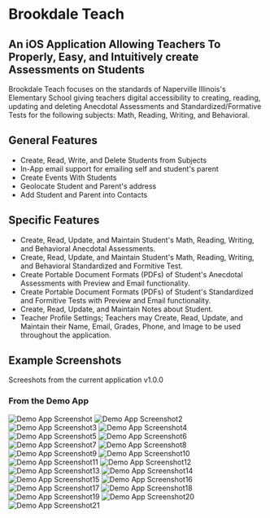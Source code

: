 # Brookdale Teach 

## An iOS Application Allowing Teachers To Properly, Easy, and Intuitively create Assessments on Students 

Brookdale Teach focuses on the standards of Naperville Illinois's Elementary School giving teachers digital accessibility to creating, reading, updating and deleting Anecdotal Assessments and Standardized/Formative Tests for the following subjects: Math, Reading, Writing, and Behavioral. 

## General Features

- Create, Read, Write, and Delete Students from Subjects
- In-App email support for emailing self and student's parent
- Create Events With Students
- Geolocate Student and Parent's address
- Add Student and Parent into Contacts

## Specific Features

- Create, Read, Update, and Maintain Student's Math, Reading, Writing, and Behavioral Anecdotal Assessments.
- Create, Read, Update, and Maintain Student's Math, Reading, Writing, and Behavioral Standardized and Formitive Test.
- Create Portable Document Formats (PDFs) of Student's Anecdotal Assessments with Preview and Email functionality.
- Create Portable Document Formats (PDFs) of Student's Standardized and Formitive Tests with Preview and Email functionality.
- Create, Read, Update, and Maintain Notes about Student.
- Teacher Profile Settings; Teachers may Create, Read, Update, and Maintain their Name, Email, Grades, Phone, and Image to be used throughout the application.

## Example Screenshots

Screeshots from the current application v1.0.0

### From the Demo App

![Demo App Screenshot](https://github.com/BrookdaleTeach/brookdale-teach-iPad/blob/master/Screens/iOS%20Simulator%20Screen%20shot%20Mar%2027,%202013%205.41.01%20PM.png?raw=true)
![Demo App Screenshot2](https://github.com/BrookdaleTeach/brookdale-teach-iPad/blob/master/Screens/iOS%20Simulator%20Screen%20shot%20Mar%2027,%202013%205.41.32%20PM.png?raw=true)
![Demo App Screenshot3](https://github.com/BrookdaleTeach/brookdale-teach-iPad/blob/master/Screens/iOS%20Simulator%20Screen%20shot%20Mar%2027,%202013%205.41.35%20PM.png?raw=true)
![Demo App Screenshot4](https://github.com/BrookdaleTeach/brookdale-teach-iPad/blob/master/Screens/iOS%20Simulator%20Screen%20shot%20Mar%2027%2C%202013%205.41.47%20PM.png?raw=true)
![Demo App Screenshot5](https://github.com/BrookdaleTeach/brookdale-teach-iPad/blob/master/Screens/iOS%20Simulator%20Screen%20shot%20Mar%2027,%202013%205.41.54%20PM.png?raw=true)
![Demo App Screenshot6](https://github.com/BrookdaleTeach/brookdale-teach-iPad/blob/master/Screens/iOS%20Simulator%20Screen%20shot%20Mar%2027,%202013%205.42.40%20PM.png?raw=true)
![Demo App Screenshot7](https://github.com/BrookdaleTeach/brookdale-teach-iPad/blob/master/Screens/iOS%20Simulator%20Screen%20shot%20Mar%2027,%202013%205.42.46%20PM.png?raw=true)
![Demo App Screenshot8](https://github.com/BrookdaleTeach/brookdale-teach-iPad/blob/master/Screens/iOS%20Simulator%20Screen%20shot%20Mar%2027,%202013%205.43.42%20PM.png?raw=true)
![Demo App Screenshot9](https://github.com/BrookdaleTeach/brookdale-teach-iPad/blob/master/Screens/iOS%20Simulator%20Screen%20shot%20Mar%2027,%202013%207.14.17%20PM.png?raw=true)
![Demo App Screenshot10](https://github.com/BrookdaleTeach/brookdale-teach-iPad/blob/master/Screens/iOS%20Simulator%20Screen%20shot%20Mar%2027,%202013%207.14.19%20PM.png?raw=true)
![Demo App Screenshot11](https://github.com/BrookdaleTeach/brookdale-teach-iPad/blob/master/Screens/iOS%20Simulator%20Screen%20shot%20Mar%2027,%202013%207.14.27%20PM.png?raw=true)
![Demo App Screenshot12](https://github.com/BrookdaleTeach/brookdale-teach-iPad/blob/master/Screens/iOS%20Simulator%20Screen%20shot%20Mar%2027,%202013%207.14.34%20PM.png?raw=true)
![Demo App Screenshot13](https://github.com/BrookdaleTeach/brookdale-teach-iPad/blob/master/Screens/iOS%20Simulator%20Screen%20shot%20Mar%2027,%202013%207.14.48%20PM.png?raw=true)
![Demo App Screenshot14](https://github.com/BrookdaleTeach/brookdale-teach-iPad/blob/master/Screens/iOS%20Simulator%20Screen%20shot%20Mar%2027,%202013%207.15.04%20PM.png?raw=true)
![Demo App Screenshot15](https://github.com/BrookdaleTeach/brookdale-teach-iPad/blob/master/Screens/iOS%20Simulator%20Screen%20shot%20Mar%2027,%202013%207.15.16%20PM.png?raw=true)
![Demo App Screenshot16](https://github.com/BrookdaleTeach/brookdale-teach-iPad/blob/master/Screens/iOS%20Simulator%20Screen%20shot%20Mar%2027,%202013%207.16.12%20PM.png?raw=true)
![Demo App Screenshot17](https://github.com/BrookdaleTeach/brookdale-teach-iPad/blob/master/Screens/iOS%20Simulator%20Screen%20shot%20Mar%2027,%202013%207.16.52%20PM.png?raw=true)
![Demo App Screenshot18](https://github.com/BrookdaleTeach/brookdale-teach-iPad/blob/master/Screens/iOS%20Simulator%20Screen%20shot%20Mar%2027,%202013%207.17.00%20PM.png?raw=true)
![Demo App Screenshot19](https://github.com/BrookdaleTeach/brookdale-teach-iPad/blob/master/Screens/iOS%20Simulator%20Screen%20shot%20Mar%2027,%202013%207.17.03%20PM.png?raw=true)
![Demo App Screenshot20](https://github.com/BrookdaleTeach/brookdale-teach-iPad/blob/master/Screens/iOS%20Simulator%20Screen%20shot%20Mar%2027,%202013%207.17.06%20PM.png?raw=true)
![Demo App Screenshot21](https://github.com/BrookdaleTeach/brookdale-teach-iPad/blob/master/Screens/iOS%20Simulator%20Screen%20shot%20Mar%2027,%202013%207.17.26%20PM.png?raw=true)











